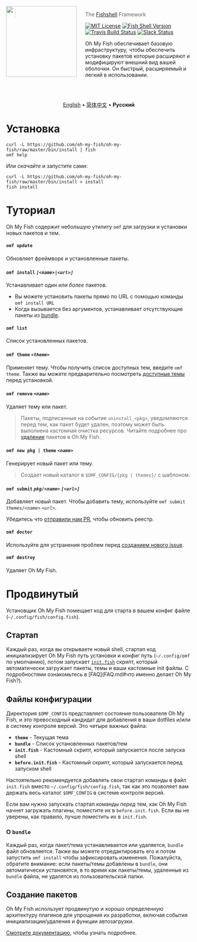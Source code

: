 <img src="https://cdn.rawgit.com/oh-my-fish/oh-my-fish/e4f1c2e0219a17e2c748b824004c8d0b38055c16/docs/logo.svg" align="left" width="192px" height="192px"/>
<img align="left" width="0" height="192px" hspace="10"/>

> The <a href="http://fishshell.com">Fishshell</a> Framework

[![MIT License](https://img.shields.io/badge/license-MIT-007EC7.svg?style=flat-square)](/LICENSE.md) [![Fish Shell Version](https://img.shields.io/badge/fish-v2.2.0-007EC7.svg?style=flat-square)](http://fishshell.com) [![Travis Build Status](http://img.shields.io/travis/oh-my-fish/oh-my-fish.svg?style=flat-square)](https://travis-ci.org/oh-my-fish/oh-my-fish) [![Slack Status](https://oh-my-fish-slack.herokuapp.com/badge.svg)](https://oh-my-fish-slack.herokuapp.com)


Oh My Fish обеспечивает базовую инфраструктуру, чтобы обеспечить установку пакетов которые расширяют и модифицируют внешний вид вашей оболочки. Он быстрый, расширяемый и легкий в использовании.

<br><br>

<p align="center">
  <a href="../../README.md">English</a> &bull;
  <a href="../zh-CN">简体中文</a> &bull;
  <b>Русский</b>
</p>

# Установка

```fish
curl -L https://github.com/oh-my-fish/oh-my-fish/raw/master/bin/install | fish
omf help
```

Или _скачайте_ и запустите сами:

```fish
curl -L https://github.com/oh-my-fish/oh-my-fish/raw/master/bin/install > install
fish install
```

# Туториал

Oh My Fish содержит небольшую утилиту `omf` для загрузки и установки новых пакетов и тем.

#### `omf update`

Обновляет фреймворк и установленные пакеты.

#### `omf install` _`[<name>|<url>]`_

Устанавливает один _или более_ пакетов.

- Вы можете установить пакеты прямо по URL с помощью команды `omf install URL`
- Когда вызывается без аргументов, устанавливает отсутствующие пакеты из [bundle](#Файлы-конфигурации).

#### `omf list`

Список установленных пакетов.

#### `omf theme` _`<theme>`_

Применяет тему. Чтобы получить список доступных тем, введите `omf theme`. Также вы можете предварительно посмотреть [доступные темы](../Themes.md) перед установкой.

#### `omf remove` _`<name>`_

Удаляет тему или пакет.

> Пакеты, подписанные на событие `uninstall_<pkg>`, уведомляются перед тем, как пакет будет удален, поэтому может быть выполнена кастомная очистка ресурсов. Читайте подробнее про [удаление](Packages.md#Удаление) пакетов в Oh My Fish.

#### `omf new pkg | theme` _`<name>`_

Генерирует новый пакет или тему.

> Создает новый каталог в `$OMF_CONFIG/{pkg | themes}/` с шаблоном.

#### `omf submit` _`pkg/<name>`_ _`[<url>]`_

Добавляет новый пакет. Чтобы добавить тему, используйте `omf submit` _`themes/<name>`_ _`<url>`_.

Убедитесь что [отправили нам PR][omf-pulls-link], чтобы обновить реестр.

#### `omf doctor`

Используйте для устранения проблем перед [созданием нового issue][omf-issues-new].

#### `omf destroy`

Удаляет Oh My Fish.

# Продвинутый

Установщик Oh My Fish помещает код для старта в вашем конфиг файле (`~/.config/fish/config.fish`).

## Стартап

Каждый раз, когда вы открываете новый shell, стартап код инициализирует Oh My Fish путь установки и _конфиг_ путь (`~/.config/omf` по умолчанию), потом запускает [`init.fish`](../../init.fish) скрипт, который автоматически загружает пакеты, темы и ваши кастомные init файлы. С подробностями ознакомьтесь в [FAQ](FAQ.md#что именно делает Oh My Fish?).

## Файлы конфигурации

Директория `$OMF_CONFIG` представляет состояние пользователя Oh My Fish, и это превосходный кандидат для добавления в ваши dotfiles и/или в систему контроля версий. Это четыре важных файла:

- __`theme`__ - Текущая тема
- __`bundle`__ - Список установленных пакетов/тем
- __`init.fish`__ - Кастомный скрипт, который запускается после запуска shell
- __`before.init.fish`__ - Кастомный скрипт, который запускается перед запуском shell

Настоятельно рекомендуется добавлять свои стартап команды в файл `init.fish` вместо `~/.config/fish/config.fish`, так как это позволяет вам держать весь каталог `$OMF_CONFIG` в системе контроля версий.

Если вам нужно запускать стартап команды *перед* тем, как Oh My Fish начнет загружать плагины, поместите их в `before.init.fish`. Если вы не уверены, как правило, лучше поместить их в `init.fish`.

### О `bundle`

Каждый раз, когда пакет/тема устанавливается или удаляется, `bundle` файл обновляется. Также вы можете отредактировать его и потом запустить `omf install` чтобы зафиксировать изменения. Пожалуйста, обратите внимание: если пакеты/темы добавлены в `bundle`, они автоматически установятся, в то время как пакеты/темы, удаленные из `bundle` файла, не удалятся из пользовательской папки.

## Создание пакетов

Oh My Fish использует продвинутую и хорошо определенную архитектуру плагинов для упрощения их разработки, включая события инициализации/удаления и функции автозагрузки.

[Смотрите документацию](Packages.md), чтобы узнать подробнее.

[fishshell]: http://fishshell.com

[contributors]: https://github.com/oh-my-fish/oh-my-fish/graphs/contributors

[omf-pulls-link]: https://github.com/oh-my-fish/oh-my-fish/pulls

[omf-issues-new]: https://github.com/oh-my-fish/oh-my-fish/issues/new
